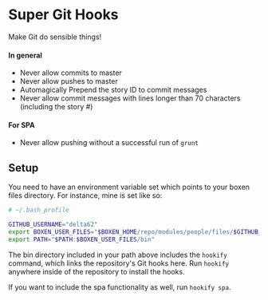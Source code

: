 # Super Git Hooks

Make Git do sensible things!

#### In general

- Never allow commits to master
- Never allow pushes to master
- Automagically Prepend the story ID to commit messages
- Never allow commit messages with lines longer than 70 characters (including the story #)

#### For SPA

- Never allow pushing without a successful run of `grunt`

## Setup

You need to have an environment variable set which points to your boxen files directory. For instance, mine is
set like so:

``` bash
# ~/.bash_profile

GITHUB_USERNAME="delta62"
export BOXEN_USER_FILES="$BOXEN_HOME/repo/modules/people/files/$GITHUB_USERNAME"
export PATH="$PATH:$BOXEN_USER_FILES/bin"
```

The bin directory included in your path above includes the `hookify` command, which links
the repository's Git hooks here. Run `hookify` anywhere inside of the repository to install
the hooks.

If you want to include the spa functionality as well, run `hookify spa`.

